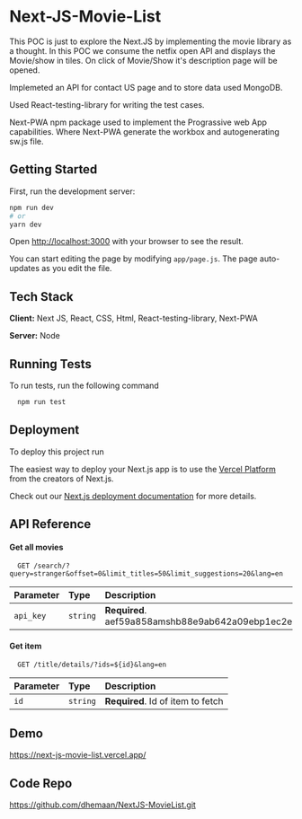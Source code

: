 
# Next-JS-Movie-List

This POC is just to explore the Next.JS by implementing the movie library as a thought. In this POC we consume the netfix open API and displays the Movie/show in tiles. On click of Movie/Show it's description page will be opened.

Implemeted an API for contact US page and to store data used MongoDB.

Used React-testing-library for writing the test cases. 

Next-PWA npm package used to implement the Prograssive web App capabilities. Where Next-PWA generate the workbox and autogenerating sw.js file.

## Getting Started

First, run the development server:

```bash
npm run dev
# or
yarn dev
```

Open [http://localhost:3000](http://localhost:3000) with your browser to see the result.

You can start editing the page by modifying `app/page.js`. The page auto-updates as you edit the file.


## Tech Stack

**Client:** Next JS, React, CSS, Html, React-testing-library, Next-PWA

**Server:** Node


## Running Tests

To run tests, run the following command

```bash
  npm run test
```


## Deployment

To deploy this project run

The easiest way to deploy your Next.js app is to use the [Vercel Platform](https://vercel.com/new?utm_medium=default-template&filter=next.js&utm_source=create-next-app&utm_campaign=create-next-app-readme) from the creators of Next.js.

Check out our [Next.js deployment documentation](https://nextjs.org/docs/deployment) for more details.


## API Reference

#### Get all movies

```http
  GET /search/?query=stranger&offset=0&limit_titles=50&limit_suggestions=20&lang=en
```

| Parameter | Type     | Description                |
| :-------- | :------- | :------------------------- |
| `api_key` | `string` | **Required**. aef59a858amshb88e9ab642a09ebp1ec2eejsnaee3529809a4 |

#### Get item

```http
  GET /title/details/?ids=${id}&lang=en
```

| Parameter | Type     | Description                       |
| :-------- | :------- | :-------------------------------- |
| `id`      | `string` | **Required**. Id of item to fetch |



## Demo

https://next-js-movie-list.vercel.app/


## Code Repo
https://github.com/dhemaan/NextJS-MovieList.git
